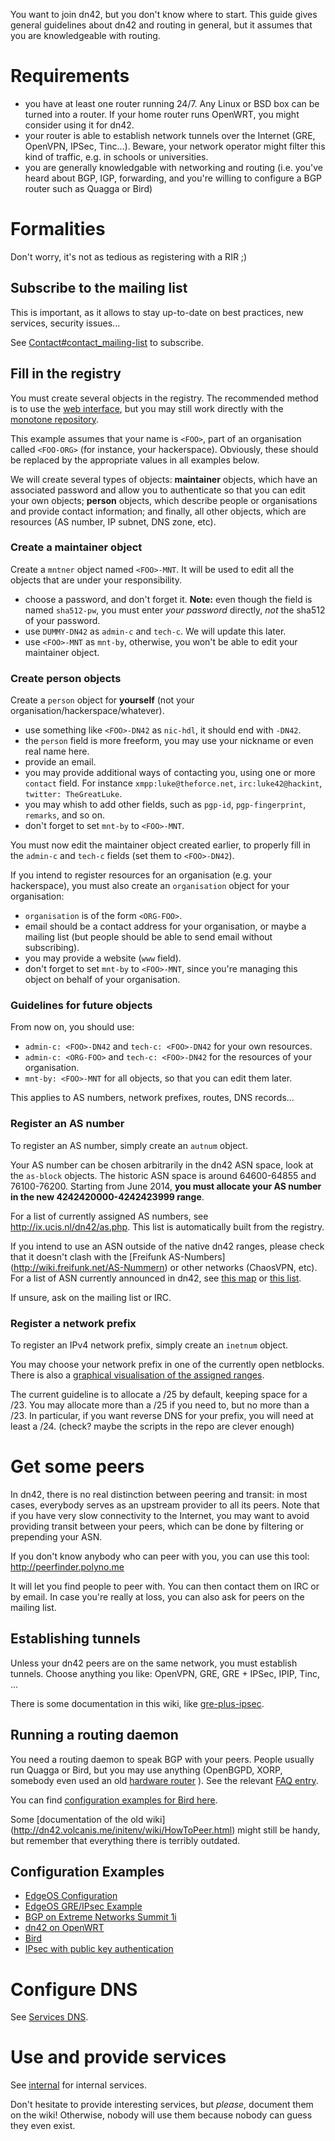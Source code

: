 You want to join dn42, but you don't know where to start. This guide gives general guidelines about dn42 and routing in general, but it assumes that you are knowledgeable with routing.

# Requirements

- you have at least one router running 24/7. Any Linux or BSD box can be turned into a router. If your home router runs OpenWRT, you might consider using it for dn42.
- your router is able to establish network tunnels over the Internet (GRE, OpenVPN, IPSec, Tinc...). Beware, your network operator might filter this kind of traffic, e.g. in schools or universities.
- you are generally knowledgable with networking and routing (i.e. you've heard about BGP, IGP, forwarding, and you're willing to configure a BGP router such as Quagga or Bird)

# Formalities

Don't worry, it's not as tedious as registering with a RIR ;)

## Subscribe to the mailing list

This is important, as it allows to stay up-to-date on best practices, new services, security issues...

See [Contact#contact_mailing-list](contact#contact_mailing-list) to subscribe.

## Fill in the registry

You must create several objects in the registry. The recommended method is to use the [web interface](https://io.nixnodes.net/?registry), but you may still work directly with the [monotone repository](/services/Whois#monotone).

This example assumes that your name is `<FOO>`, part of an organisation called `<FOO-ORG>` (for instance, your hackerspace).  Obviously, these should be replaced by the appropriate values in all examples below.

We will create several types of objects: **maintainer** objects, which have an associated password and allow you to authenticate so that you can edit your own objects; **person** objects, which describe people or organisations and provide contact information; and finally, all other objects, which are resources (AS number, IP subnet, DNS zone, etc).

### Create a maintainer object

Create a `mntner` object named `<FOO>-MNT`. It will be used to edit all the objects that are under your responsibility.

- choose a password, and don't forget it.  **Note:** even though the field is named `sha512-pw`, you must enter *your password* directly, *not* the sha512 of your password.
- use `DUMMY-DN42` as `admin-c` and `tech-c`. We will update this later.
- use `<FOO>-MNT` as `mnt-by`, otherwise, you won't be able to edit your maintainer object.

### Create person objects

Create a `person` object for **yourself** (not your organisation/hackerspace/whatever).

- use something like `<FOO>-DN42` as `nic-hdl`, it should end with `-DN42`.
- the `person` field is more freeform, you may use your nickname or even real name here.
- provide an email.
- you may provide additional ways of contacting you, using one or more `contact` field. For instance `xmpp:luke@theforce.net`, `irc:luke42@hackint`, `twitter: TheGreatLuke`.
- you may whish to add other fields, such as `pgp-id`, `pgp-fingerprint`, `remarks`, and so on.
- don't forget to set `mnt-by` to `<FOO>-MNT`.

You must now edit the maintainer object created earlier, to properly fill in the `admin-c` and `tech-c` fields (set them to `<FOO>-DN42`).

If you intend to register resources for an organisation (e.g. your hackerspace), you must also create an `organisation` object for your organisation:

- `organisation` is of the form `<ORG-FOO>`.
- email should be a contact address for your organisation, or maybe a mailing list (but people should be able to send email without subscribing).
- you may provide a website (`www` field).
- don't forget to set `mnt-by` to `<FOO>-MNT`, since you're managing this object on behalf of your organisation.

### Guidelines for future objects

From now on, you should use:

- `admin-c: <FOO>-DN42` and `tech-c: <FOO>-DN42` for your own resources.
- `admin-c: <ORG-FOO>` and `tech-c: <FOO>-DN42` for the resources of your organisation.
- `mnt-by: <FOO>-MNT` for all objects, so that you can edit them later.

This applies to AS numbers, network prefixes, routes, DNS records...

### Register an AS number

To register an AS number, simply create an `autnum` object.

Your AS number can be chosen arbitrarily in the dn42 ASN space, look at the `as-block` objects. The historic ASN space is around 64600-64855 and 76100-76200. Starting from June 2014, **you must allocate your AS number in the new 4242420000-4242423999 range**.

For a list of currently assigned AS numbers, see http://ix.ucis.nl/dn42/as.php. This list is automatically built from the registry.

If you intend to use an ASN outside of the native dn42 ranges, please check that it doesn't clash with the [Freifunk AS-Numbers] (http://wiki.freifunk.net/AS-Nummern) or other networks (ChaosVPN, etc). For a list of ASN currently announced in dn42, see [this map](http://nixnodes.net/dn42/graph/) or [this list](http://109.24.208.244:8888/dn42/lastseen/).

If unsure, ask on the mailing list or IRC.

### Register a network prefix

To register an IPv4 network prefix, simply create an `inetnum` object.

You may choose your network prefix in one of the currently open netblocks. There is also a [graphical visualisation of the assigned ranges](http://109.24.208.244:8888/dn42-netblock-visu/registry.html).

The current guideline is to allocate a /25 by default, keeping space for a /23. You may allocate more than a /25 if you need to, but no more than a /23. In particular, if you want reverse DNS for your prefix, you will need at least a /24. (check? maybe the scripts in the repo are clever enough)


# Get some peers

In dn42, there is no real distinction between peering and transit: in most cases, everybody serves as an upstream provider to all its peers.  Note that if you have very slow connectivity to the Internet, you may want to avoid providing transit between your peers, which can be done by filtering or prepending your ASN.

If you don't know anybody who can peer with you, you can use this tool: http://peerfinder.polyno.me

It will let you find people to peer with.  You can then contact them on IRC or by email.  In case you're really at loss, you can also ask for peers on the mailing list.

## Establishing tunnels

Unless your dn42 peers are on the same network, you must establish tunnels. Choose anything you like: OpenVPN, GRE, GRE + IPSec, IPIP, Tinc, ...

There is some documentation in this wiki, like [gre-plus-ipsec](GRE-plus-IPsec).

## Running a routing daemon

You need a routing daemon to speak BGP with your peers. People usually run Quagga or Bird, but you may use anything (OpenBGPD, XORP, somebody even used an old [hardware router](bgp-on-extreme-summit1i) ).  See the relevant [FAQ entry](/FAQ#frequently-asked-questions_what-bgp-daemon-should-i-use).

You can find [configuration examples for Bird here](bird).

Some [documentation of the old wiki] (http://dn42.volcanis.me/initenv/wiki/HowToPeer.html) might still be handy, but remember that everything there is terribly outdated.

## Configuration Examples

* [EdgeOS Configuration](EdgeOS-Config-Example)
* [EdgeOS GRE/IPsec Example](howto/EdgeOS-GRE-IPsec-Example)
* [BGP on Extreme Networks Summit 1i](howto/bgp-on-extreme-summit1i)
* [dn42 on OpenWRT](howto/dn42-on-OpenWRT)
* [Bird](howto/bird)
* [IPsec with public key authentication](/howto/IPsecWithPublicKeys)

# Configure DNS

See [Services DNS](Services-DNS).

# Use and provide services

See [internal](/internal) for internal services.

Don't hesitate to provide interesting services, but *please*, document them on the wiki! Otherwise, nobody will use them because nobody can guess they even exist.